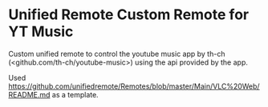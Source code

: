 # Unified Remote Custom Remote for YT Music

Custom unified remote to control the youtube music app by th-ch (<github.com/th-ch/youtube-music>) using the api provided by the app.

Used <https://github.com/unifiedremote/Remotes/blob/master/Main/VLC%20Web/README.md> as a template.